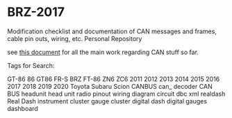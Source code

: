 # BRZ-2017
Modification checklist and documentation of CAN messages and frames, cable pin outs, wiring, etc. Personal Repository

see [this document](./CAN_Decoding/README.md) for all the main work regarding CAN stuff so far.

Tags for Search:

GT-86
86
GT86
FR-S
BRZ
FT-86
ZN6
ZC6
2011 2012 2013 2014 2015 2016 2017 2018 2019 2020
Toyota
Subaru
Scion
CANBUS
can_ 
decoder
CAN BUS
headunit
head unit
radio
pinout
wiring
diagram
circuit
dbc
xml
realdash
Real Dash
instrument cluster
gauge cluster
digital dash
digital gauges
dashboard
